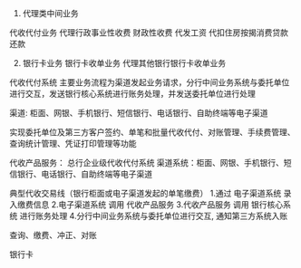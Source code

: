 




1. 代理类中间业务

  代收代付业务 
  代理行政事业性收费
  财政性收费
  代发工资
  代扣住房按揭消费贷款还款
  
2. 银行卡业务
 银行卡收单业务
 代理其他银行银行卡收单业务 


代收代付系统
 主要业务流程为渠道发起业务请求，分行中间业务系统与委托单位进行交互，发送银行核心系统进行账务处理，并发送委托单位进行处理
 
 渠道: 柜面、网银、手机银行、短信银行、电话银行、自助终端等电子渠道
 
 实现委托单位及第三方客户签约、单笔和批量代收代付、对账管理、手续费管理、查询统计管理、凭证打印管理等功能
 
 
 
 代收产品服务： 总行企业级代收代付系统
 渠道系统：柜面、网银、手机银行、短信银行、电话银行、自助终端等电子渠道
 
典型代收交易线（银行柜面或电子渠道发起的单笔缴费）
 1.通过 电子渠道系统 录入缴费信息
 2.电子渠道系统 调用 代收产品服务
 3.代收产品服务 调用 银行核心系统 进行账务处理
 4.分行中间业务系统与委托单位进行交互, 通知第三方系统入账
 
查询、缴费、冲正、对账

 
 
 
 银行卡